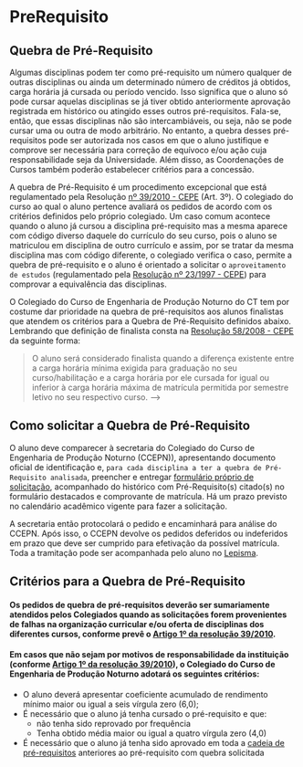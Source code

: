 # PreRequisito

## Quebra de Pré-Requisito

Algumas disciplinas podem ter como pré-requisito um número qualquer de outras disciplinas ou ainda um determinado número de créditos já obtidos, carga horária já cursada ou período vencido. Isso significa que o aluno só pode cursar aquelas disciplinas se já tiver obtido anteriormente aprovação registrada em histórico ou atingido esses outros pré-requisitos. Fala-se, então, que essas disciplinas não são intercambiáveis, ou seja, não se pode cursar uma ou outra de modo arbitrário. No entanto, a quebra desses pré-requisitos pode ser autorizada nos casos em que o aluno justifique e comprove ser necessária para correção de equívoco e/ou ação cuja responsabilidade seja da Universidade. Além disso, as Coordenações de Cursos também poderão estabelecer critérios para a concessão.

A quebra de Pré-Requisito é um procedimento excepcional que está regulamentado pela Resolução [nº 39/2010 - CEPE](http://www.daocs.ufes.br/sites/daocs.ufes.br/files/field/anexo/resolucao_no_39.2010.pdf) (Art. 3º). O colegiado do curso ao qual o aluno pertence avaliará os pedidos de acordo com os critérios definidos pelo próprio colegiado. Um caso comum acontece quando o aluno já cursou a disciplina pré-requisito mas a mesma aparece com código diverso daquele do currículo do seu curso, pois o aluno se matriculou em disciplina de outro currículo e assim, por se tratar da mesma disciplina mas com código diferente, o colegiado verifica o caso, permite a quebra de pré-requisito e o aluno é orientado a solicitar o `aproveitamento de estudos` (regulamentado pela [Resolução nº 23/1997 - CEPE](http://www.daocs.ufes.br/resolu%C3%A7%C3%A3o-n%C2%BA-231997-cepe)) para comprovar a equivalência das disciplinas.

O Colegiado do Curso de Engenharia de Produção Noturno do CT tem por costume dar prioridade na quebra de pré-requisitos aos alunos finalistas que atendem os critérios para a Quebra de Pré-Requisito definidos abaixo. Lembrando que definição de finalista consta na [Resolução 58/2008 - CEPE](https://aluno.ufes.br/Documentos/resolucao_058_2008.pdf) da seguinte forma:

> O aluno será considerado finalista quando a diferença existente entre a carga horária mínima exigida para graduação no seu curso/habilitação e a carga horária por ele cursada for igual ou inferior à carga horária máxima de matrícula permitida por semestre letivo no seu respectivo curso. -->

<!--O Colegiado do Curso de Engenharia de Produção Noturno do CT tem por costume conceder quebra de pré-requisitos aos alunos finalistas que atendem . Lembrando que definição de finalista consta na [Resolução 58/2008 - CEPE](https://aluno.ufes.br/Documentos/resolucao_058_2008.pdf) da seguinte forma:

> O aluno será considerado finalista quando a diferença existente entre a carga horária mínima exigida para graduação no seu curso/habilitação e a carga horária por ele cursada for igual ou inferior à carga horária máxima de matrícula permitida por semestre letivo no seu respectivo curso. -->

## Como solicitar a Quebra de Pré-Requisito

O aluno deve comparecer à secretaria do Colegiado do Curso de Engenharia de Produção Noturno (CCEPN)), apresentando documento oficial de identificação e, `para cada disciplina a ter a quebra de Pré-Requisito analisada`, preencher e entregar [formulário próprio de solicitação](https://github.com/RenatoMoraesUFES/PreRequisito/blob/main/Formulario_Quebra_PreRequisito02.pdf), acompanhado do histórico com Pré-Requisito(s) citado(s) no formulário destacados e comprovante de matrícula. Há um prazo previsto no calendário acadêmico vigente para fazer a solicitação. 

A secretaria então protocolará o pedido e encaminhará para análise do CCEPN. Após isso, o CCEPN devolve os pedidos deferidos ou indeferidos em prazo que deve ser cumprido para efetivação da possível matrícula. Toda a tramitação pode ser acompanhada pelo aluno no [Lepisma](https://protocolo.ufes.br/#/busca).

## Critérios para a Quebra de Pré-Requisito

#### Os pedidos de quebra de pré-requisitos deverão ser sumariamente atendidos pelos Colegiados quando as solicitações forem provenientes de falhas na organização curricular e/ou oferta de disciplinas dos diferentes cursos, conforme prevê o [Artigo 1º da resolução 39/2010](http://www.daocs.ufes.br/sites/daocs.ufes.br/files/field/anexo/resolucao_no_39.2010.pdf).

#### Em casos que não sejam por motivos de responsabilidade da instituição (conforme [Artigo 1º da resolução 39/2010](http://www.daocs.ufes.br/sites/daocs.ufes.br/files/field/anexo/resolucao_no_39.2010.pdf)), o Colegiado do Curso de Engenharia de Produção Noturno adotará os seguintes critérios:

<!-- - O aluno deve observar o disposto na resolução 39/2010-CEPE;-->
- O aluno deverá apresentar coeficiente acumulado de rendimento mínimo maior ou igual a seis vírgula zero (6,0);
- É necessário que o aluno já tenha cursado o pré-requisito e que:
  - não tenha sido reprovado por frequência
  - Tenha obtido média maior ou igual a quatro vírgula zero (4,0)
- É necessário que o aluno já tenha sido aprovado em toda a [cadeia de pré-requisitos](https://github.com/RenatoMoraesUFES/PreRequisito/blob/main/Encadeamento_PreRequisitos_2024.pdf) anteriores ao pré-requisito com quebra solicitada

<!-- Excetuam-se do disposto nesses critérios de quebra de pré-requisitos os casos especiais de afastamento por amparo legal; estudantes em programas de acompanhamento ou plano de estudos; o poder da lei, ou seja, o caráter de norma
obrigatória a que todos estão sujeitos, e casos de força maior, sendo que o Colegiado de Curso analisará cada situação que se apresente. -->

<!-- O requerimento de quebra de pré-requisito, devidamente justificado, deve ser apresentado
pelo interessado junto à Coordenação de Curso, acompanhado do histórico e comprovante
de matrícula, até a data prevista no calendário acadêmico desta Universidade para a solicita-
ção do ajuste de matrícula; -->
